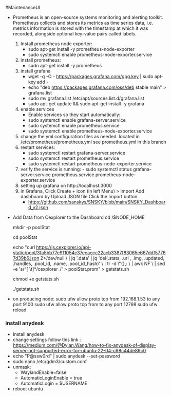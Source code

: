 #MaintenanceUI

  - Prometheus is an open-source systems monitoring and alerting toolkit. Prometheus collects and stores its metrics as time series data, i.e. metrics information is stored with the timestamp at which it was recorded, alongside optional key-value pairs called labels.
      1. Install prometheus node exporter:
          - sudo apt-get install -y prometheus-node-exporter
          - sudo systemctl enable prometheus-node-exporter.service 
      2. install prometheus:
         - sudo apt-get install -y prometheus
      3. install grafana
         - wget -q -O - https://packages.grafana.com/gpg.key | sudo apt-key add -
         - echo "deb https://packages.grafana.com/oss/deb stable main" > grafana.list
         - sudo mv grafana.list /etc/apt/sources.list.d/grafana.list
         - sudo apt-get update && sudo apt-get install -y grafana
      4. enable services
         - Enable services so they start automatically:
         - sudo systemctl enable grafana-server.service
         - sudo systemctl enable prometheus.service
         - sudo systemctl enable prometheus-node-exporter.service
      5. change the yml configuration files as needed. located in /etc/prometheus/prometheus.yml see prometheus.yml in this branch
      6. restart services:
          - sudo systemctl restart grafana-server.service
          - sudo systemctl restart prometheus.service
          - sudo systemctl restart prometheus-node-exporter.service       
      8. verify the service is running:
        - sudo systemctl status grafana-server.service prometheus.service prometheus-node-exporter.service
      9. setting up grafana on http://localhost:3000
      10. in Grafana, Click Create + icon (in left Menu) > Import Add dashboard by Upload JSON file Click the Import button.
            - https://github.com/sanskys/SNSKY/blob/main/SNSKY_Dashboard_v2.json
  
  - Add Data from Cexplorer to the Dashboard
      cd /$NODE_HOME
      
      mkdir -p poolStat
      
      cd poolStat
      
      echo "curl https://js.cexplorer.io/api-static/pool/3fa5bb77e911054c37eeaecc22acb3387f83065e667ddf57767d39b6.json 2>/dev/null \\
      | jq '.data' | jq 'del(.stats, .url , .img, .updated, .handles, .pool_id, .name, .pool_id_hash)' \\
      | tr -d \\\"{},: \\
      | awk NF \\
      | sed -e 's/^[ \t]*/cexplorer_/' > poolStat.prom" > getstats.sh
      
      chmod +x getstats.sh
      
      ./getstats.sh

  - on producing node:
      sudo ufw allow proto tcp from 192.168.1.53 to any port 9100
      sudo ufw allow proto tcp from <Monitoring Node IP address> to any port 12798
      sudo ufw reload 


### install anydesk
  - install anydesk
  - change settings follow this link : https://medium.com/@Dylan.Wang/how-to-fix-anydesk-of-display-server-not-supported-error-for-ubuntu-22-04-c98c44de89c0
  - echo "P@ssw0rd" | sudo anydesk --set-password
  - sudo nano /etc/gdm3/custom.conf
  - unmask:
      - WaylandEnable=false
      - AutomaticLoginEnable = true
      - AutomaticLogin = $USERNAME
  - reboot ubuntu

